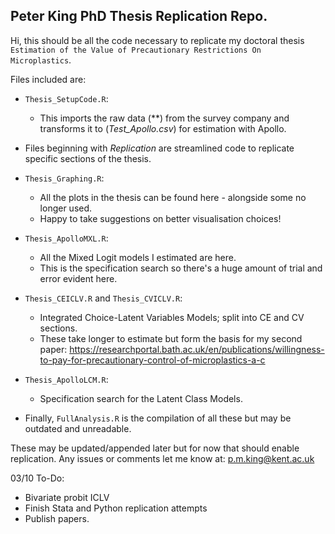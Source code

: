 ## Peter King PhD Thesis Replication Repo.



Hi, this should be all the code necessary to replicate my doctoral thesis ``Estimation of the Value of Precautionary Restrictions On Microplastics``.


Files included are:
- `Thesis_SetupCode.R`:  
  - This imports the raw data (**) from the survey company and transforms it to (*Test_Apollo.csv*) for estimation with Apollo.

- Files beginning with *Replication* are streamlined code to replicate specific sections of the thesis.

- `Thesis_Graphing.R`:  
  - All the plots in the thesis can be found here - alongside some no longer used.
  - Happy to take suggestions on better visualisation choices!

- `Thesis_ApolloMXL.R`:  
  - All the Mixed Logit models I estimated are here.
  - This is the specification search so there's a huge amount of trial and error evident here. 

- `Thesis_CEICLV.R` and `Thesis_CVICLV.R`:  
  - Integrated Choice-Latent Variables Models; split into CE and CV sections. 
  - These take longer to estimate but form the basis for my second paper: https://researchportal.bath.ac.uk/en/publications/willingness-to-pay-for-precautionary-control-of-microplastics-a-c

- `Thesis_ApolloLCM.R`:  
  - Specification search for the Latent Class Models.

- Finally, `FullAnalysis.R` is the compilation of all these but may be outdated and unreadable. 

These may be updated/appended later but for now that should enable replication. Any issues or comments let me know at: p.m.king@kent.ac.uk


03/10 To-Do:
- Bivariate probit ICLV
- Finish Stata and Python replication attempts
- Publish papers.
